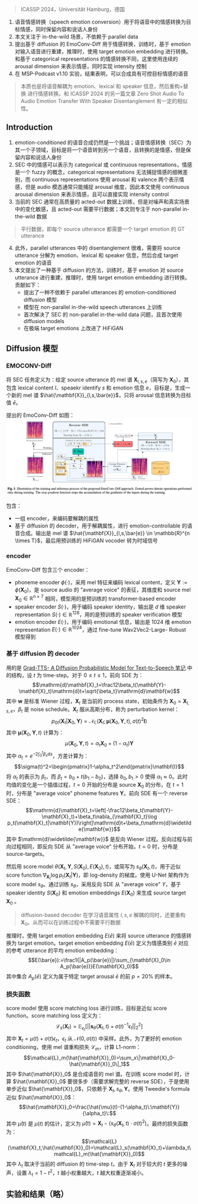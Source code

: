 > ICASSP 2024，Universität Hamburg，德国

1. 语音情感转换（speech emotion conversion）用于将语音中的情感转换为目标情感，同时保留内容和说话人身份
2. 本文关注于 in-the-wild 场景，不依赖于 parallel data
3. 提出基于 diffusion 的 EmoConv-Diff 用于情感转换，训练时，基于 emotion 对输入语音进行重建，推理时，使用 target emotion embedding 进行转换。和基于 categorical representations 的情感转换不同，这里使用连续的 arousal dimension 来表示情感，同时实现 intensity 控制
4. 在 MSP-Podcast v1.10 实验，结果表明，可以合成具有可控目标情感的语音

> 本质也是将语音解耦为 emotion、lexical 和 speaker 信息，然后重构+替换 进行情感转换。和 ICASSP 2024 的另一篇文章 Zero Shot Audio To Audio Emotion Transfer With Speaker Disentanglement 有一定的相似性。

## Introduction

1. emotion-conditioned 的语音合成仍然是一个挑战；语音情感转换（SEC）为其一个子领域，目标是将一个语音转到另一个语音，且转换的是情感，但是保留内容和说话人身份
2. SEC 中的情感可以表示为 categorical 或 continuous representations，情感是一个 fuzzy 的概念，categorical representations 无法捕捉情感的细微差别，而 continuous representations 使用 arousal 和 valence 两个表示情感，但是 audio 模态通常只能捕捉 arousal 维度，因此本文使用 continuous arousal dimension 来表示情感，且可以直接实现 intensity control
3. 当前的 SEC 通常在高质量的 acted-out 数据上训练，但是对噪声和真实场景中的变化敏感，且 acted-out 需要平行数据；本文则专注于 non-parallel in-the-wild 数据
> 平行数据，即每个 source utterance 都需要一个 target emotion 的 GT utterance
4. 此外，parallel utterances 中的 disentanglement 很难，需要将 source utterance 分解为 emotion、lexical 和 speaker 信息，然后合成 target emotion 的语音
5. 本文提出了一种基于 diffusion 的方法，训练时，基于 emotion 对 source utterance 进行重建，推理时，使用 target emotion embedding 进行转换。贡献如下：
    + 提出了一种不依赖于 parallel utterances 的 emotion-conditioned diffusion 模型
    + 模型在 non-parallel in-the-wild speech utterances 上训练
    + 首次解决了 SEC 的 non-parallel in-the-wild data 问题，且首次使用 diffusion models
    + 在极端 target emotions 上改进了 HiFiGAN

## Diffusion 模型

### EMOCONV-Diff

将 SEC 任务定义为：给定 source utterance 的 mel 谱 $\mathbf{X}_{l,s,e}$（简写为 $\mathbf{X}_{0}$），其包含 lexical content $l$、speaekr identify $s$ 和 emotion 信息 $e$，目标是，生成一个新的 mel 谱 $\hat{\mathbf{X}}_{l,s,\bar{e}}$，只将 arousal 信息转换为目标值 $\bar{e}$。

提出的 EmoConv-Diff 如图：
![](image/Pasted%20image%2020240411160813.png)

包含：
+ 一组 encoder，来编码要解耦的属性
+ 基于 diffusion 的 decoder，用于解耦属性，进行 emotion-controllable 的语音合成。输出是 mel 谱 $\hat{\mathbf{X}}_{l,s,\bar{e}} \in \mathbb{R}^{n \times T}$，最后用预训练的 HiFiGAN vocoder 转为时域信号

### encoder

EmoConv-Diff 包含三个 encoder：
+ phoneme encoder $\phi(\cdot)$，采用 mel 特征来编码 lexical content，定义 $\mathbf{Y} := \phi(\mathbf{X}_0)$，是 source audio 的 "average voice" 的表征，其维度和 source mel $\mathbf{X}_0 \in \mathbb{R}^{n \times T}$ 相同，模型用的是预训练的 transformer-based encoder
+ speaker encoder $S(\cdot)$，用于编码 speaker identity，输出是 $d$ 维 speaker representation $S(\cdot) \in \mathbb{R}^{128}$，用的是预训练的 speaker verification 模型
+ emotion encoder $E(\cdot)$，用于编码 emotional 信息，输出是 $1024$ 维 emotion representation $E(\cdot) \in \mathbb{R}^{1024}$，通过 fine-tune Wav2Vec2-Large- Robust 模型得到

### 基于 diffusion 的 decoder

用的是 [Grad-TTS- A Diffusion Probabilistic Model for Text-to-Speech 笔记](../Grad-TTS-%20A%20Diffusion%20Probabilistic%20Model%20for%20Text-to-Speech%20笔记.md) 中的结构，设 $t$ 为 time-step。对于 $0 \leq t \leq 1$，前向 SDE 为：
$$\mathrm{d}\mathbf{X}_t=\frac12\beta_t(\mathbf{Y}-\mathbf{X}_t)\mathrm{d}t+\sqrt{\beta_t}\mathrm{d}\mathbf{w}$$
其中 $\mathbf{w}$ 是标准 Wiener 过程，$\mathbf{X}_t$ 是当前的 process state，初始条件为 $\mathbf{X}_0 = \mathbf{X}_{l,s,e}$，$\beta_t$ 是 noise schedule。$\mathbf{X}_t$ 服从高斯分布，称为 perturbation kernel：
$$p_{0t}(\mathbf{X}_t|\mathbf{X}_0,\mathbf{Y})=\mathcal{N}_{\mathbb{C}}\left(\mathbf{X}_t;\boldsymbol{\mu}(\mathbf{X}_0,\mathbf{Y},t),\sigma(t)^2\mathbf{I}\right)$$
其中 $\boldsymbol{\mu}(\mathbf{X}_0,\mathbf{Y},t)$ 计算为：
$$\mu(\mathbf{X}_0,\mathbf{Y},t)=\alpha_t\mathbf{X}_0+\left(1-\alpha_t\right)\mathbf{Y}$$
其中 $\alpha_t = e^{-2\int_0^t\beta_s\mathrm{d}s}$，方差计算为：
$$\sigma(t)^2=\begin{pmatrix}1-\alpha_t^2\end{pmatrix}\mathbf{I}$$
将 $\alpha_t$ 的表示为 $\beta_t$，而 $\beta_t = b_0 + t(b_1 - b_0)$，选择 $b_0, b_1 > 0$ 使得 $\alpha_1 \approx 0$。此时均值的变化是一个插值过程，$t = 0$ 开始的分布是 source $\mathbf{X}_0$ 的分布，在 $t = 1$ 时，分布是 "average voice" phoneme features $\mathbf{Y}$。前向 SDE 有一个 reverse SDE：
$$\mathrm{d}\mathbf{X}_t=\left[-\frac12\beta_t(\mathbf{Y}-\mathbf{X}_t)+\beta_t\nabla_{\mathbf{X}_t}\log p_t(\mathbf{X}_t|\mathbf{Y})\right]\mathrm{d}t+\beta_t\mathrm{d}\widetilde{\mathbf{w}}$$
其中 $\mathrm{d}\widetilde{\mathbf{w}}$ 是反向 Wiener 过程。反向过程与前向过程相同，即反向 SDE 从 "average voice" 分布开始，$t = 0$ 时，分布是 source-targets。

然后用 score model $\theta(\mathbf{X}_t,\mathbf{Y},S(\mathbf{X}_0),E(\mathbf{X}_0),t)$，或简写为 $s_{\theta}(\mathbf{X}_t,t)$，用于近似 score function $\nabla_{\mathbf{X}_t}\log p_t(\mathbf{X}_t|\mathbf{Y})$，即 log-density 的梯度。使用 U-Net 架构作为 score model $s_{\theta}$。通过训练 $s_{\theta}$，采用反向 SDE 从 "average voice" $Y$，基于 speaker identity $S(\mathbf{X}_0)$ 和 emotion embeddings $E(\mathbf{X}_0)$ 来生成 source target $\mathbf{X}_0$ 。
> diffusion-based decoder 在学习语音属性 $l, s, e$ 解耦的同时，还要重构 $\mathbf{X}_0$。从而可以在训练过程中不需要平行数据

推理时，使用 target emotion embedding $E(\bar{e})$ 来将 source utterance 的情感转换为 target emotion。target emotion embedding $E(\bar{e})$ 定义为情感类别 $\bar{e}$ 对应的参考 utterance 的平均 emotion embedding：
$$E(\bar{e}):=\frac1{|A_p(\bar{e})|}\sum_{\mathbf{X}_0\in A_p(\bar{e})}E(\mathbf{X}_0)$$
其中集合 $A_p(\bar{e})$ 定义为属于特定 target arousal $\bar{e}$ 的前 $p = 20\%$ 的样本。

### 损失函数

score model 使用 score matching loss 进行训练，目标是近似 score function。score matching loss 定义为：
$$\mathcal{L}_s(\mathbf{X}_t)=\mathbb{E}_{\epsilon_t}\left[||\mathbf{s}_\theta(\mathbf{X}_t,t)+\sigma(t)^{-1}\epsilon_t||_2^2\right]$$
其中 $\mathbf{X}_t = \mu(t) + \sigma(t)\epsilon_t$，$\epsilon_t$ 从 $\mathcal{N}(0,\sigma(t))$ 中采样。此外，为了更好的 emotion conditioning，使用 mel 谱重构损失 $\mathcal{L}_m$，计算 L1-norm：
$$\mathcal{L}_m(\hat{\mathbf{X}}_0)=\sum_x\|\mathbf{X}_0-\hat{\mathbf{X}}_0\|_1$$
其中 $\hat{\mathbf{X}}_0$ 是合成语音的 mel 谱。在训练 score model 时，计算 $\hat{\mathbf{X}}_0$ 要很多步（需要求解完整的 reverse SDE），于是使用单步近似 $\hat{\mathbf{X}}_0$，只依赖于 $\mathbf{X}_t, s_{\theta}, \mathbf{Y}$。使用 Tweedie's formula 近似 $\hat{\mathbf{X}}_0$：
$$\hat{\mathbf{X}}_0=\frac{\hat{\mu}(t)-(1-\alpha_t)\:\mathbf{Y}}{\alpha_t}\:$$
其中 $\hat{\mu}(t)$ 是 $\mu(t)$ 的估计，定义为 $\hat{\mu}(t) = \mathbf{X}_t - (s_{\theta}(\mathbf{X}_t,t) \cdot \sigma(t)^2)$。最终的损失函数为：
$$\mathcal{L}(\mathbf{X}_t,\hat{\mathbf{X}}_0)=\mathcal{L}_s(\mathbf{X}_t)+\lambda_t\mathcal{L}_m(\hat{\mathbf{X}}_0)$$
其中 $\lambda_t$ 取决于当前的 diffusion 的 time-step $t$。由于 $\mathbf{X}_t$ 对于较大的 $t$ 更多的噪声，设置 $\lambda_t = 1 - t^2$，$t$ 越小权重越大，$t$ 越大权重逐渐减小。

## 实验和结果（略）
